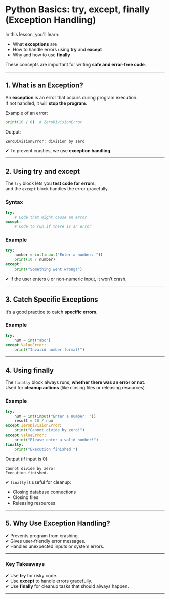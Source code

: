 # Python Basics: try, except, finally (Exception Handling)

In this lesson, you’ll learn:

- What **exceptions** are
- How to handle errors using **try** and **except**
- Why and how to use **finally**

These concepts are important for writing **safe and error-free code**.

---

## 1. What is an Exception?

An **exception** is an error that occurs during program execution.  
If not handled, it will **stop the program**.

Example of an error:

```python
print(10 / 0)  # ZeroDivisionError
```

Output:

```
ZeroDivisionError: division by zero
```

✔ To prevent crashes, we use **exception handling**.

---

## 2. Using try and except

The `try` block lets you **test code for errors**,  
and the `except` block handles the error gracefully.

### **Syntax**

```python
try:
    # Code that might cause an error
except:
    # Code to run if there is an error
```

### **Example**

```python
try:
    number = int(input("Enter a number: "))
    print(10 / number)
except:
    print("Something went wrong!")
```

✔ If the user enters `0` or non-numeric input, it won’t crash.

---

## 3. Catch Specific Exceptions

It’s a good practice to catch **specific errors**.

### **Example**

```python
try:
    num = int("abc")
except ValueError:
    print("Invalid number format!")
```

---

## 4. Using finally

The `finally` block always runs, **whether there was an error or not**.  
Used for **cleanup actions** (like closing files or releasing resources).

### **Example**

```python
try:
    num = int(input("Enter a number: "))
    result = 10 / num
except ZeroDivisionError:
    print("Cannot divide by zero!")
except ValueError:
    print("Please enter a valid number!")
finally:
    print("Execution finished.")
```

Output (if input is 0):

```
Cannot divide by zero!
Execution finished.
```

✔ `finally` is useful for cleanup:

- Closing database connections
- Closing files
- Releasing resources

---

## 5. Why Use Exception Handling?

✔ Prevents program from crashing.  
✔ Gives user-friendly error messages.  
✔ Handles unexpected inputs or system errors.

---

### Key Takeaways

✔ Use **try** for risky code.  
✔ Use **except** to handle errors gracefully.  
✔ Use **finally** for cleanup tasks that should always happen.

---
